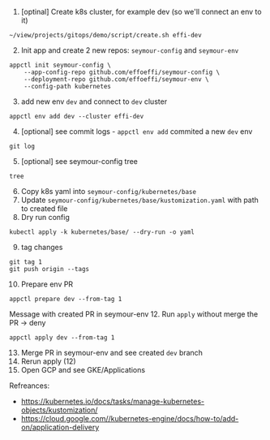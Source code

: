 1. [optinal] Create k8s cluster, for example dev (so we'll connect an env to it)
```
~/view/projects/gitops/demo/script/create.sh effi-dev
```
2. Init app and create 2 new repos: `seymour-config` and `seymour-env`
```
appctl init seymour-config \
    --app-config-repo github.com/effoeffi/seymour-config \
    --deployment-repo github.com/effoeffi/seymour-env \
    --config-path kubernetes
```
3. add new env `dev` and connect to `dev` cluster
```
appctl env add dev --cluster effi-dev
```
4. [optional] see commit logs - `appctl env add` commited a new `dev` env
```
git log
```
5. [optional] see seymour-config tree
```
tree
```
6. Copy k8s yaml into `seymour-config/kubernetes/base`
7. Update `seymour-config/kubernetes/base/kustomization.yaml` with path to created file
8. Dry run config
```
kubectl apply -k kubernetes/base/ --dry-run -o yaml
```
9. tag changes
```
git tag 1
git push origin --tags
```
10. Prepare env PR
```
appctl prepare dev --from-tag 1
```
Message with created PR in seymour-env
12. Run `apply` without merge the PR -> deny
```
appctl apply dev --from-tag 1
```
13. Merge PR in seymour-env and see created `dev` branch
14. Rerun apply (12)
15. Open GCP and see GKE/Applications

Refreances:
- https://kubernetes.io/docs/tasks/manage-kubernetes-objects/kustomization/
- https://cloud.google.com//kubernetes-engine/docs/how-to/add-on/application-delivery
